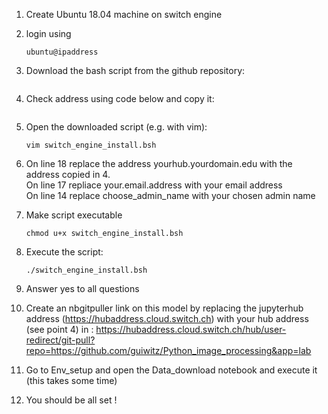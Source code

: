 1. Create Ubuntu 18.04 machine on switch engine

2. login using
    
    ```
    ubuntu@ipaddress
    ```
    
    
3. Download the bash script from the github repository:
    
    ```curl -O https://raw.githubusercontent.com/guiwitz/Python_image_processing/master/Env_setup/switch_engine_install.bsh
    ```
    
    
4. Check address using code below and copy it: 

    ```host yourIPaddress
    ```


5. Open the downloaded script (e.g. with vim):

    ```
    vim switch_engine_install.bsh
    ```
     
     
6. On line 18 replace the address yourhub.yourdomain.edu with the address copied in 4.  
   On line 17 repliace your.email.address with your email address  
   On line 14 replace choose_admin_name with your chosen admin name  

7. Make script executable

    ```
    chmod u+x switch_engine_install.bsh
    ```


8. Execute the script:

    ```
    ./switch_engine_install.bsh
    ```


9. Answer yes to all questions

10. Create an nbgitpuller link on this model by replacing the jupyterhub address (https://hubaddress.cloud.switch.ch) with your hub address (see point 4) in : https://hubaddress.cloud.switch.ch/hub/user-redirect/git-pull?repo=https://github.com/guiwitz/Python_image_processing&app=lab

11. Go to Env_setup and open the Data_download notebook and execute it (this takes some time)

12. You should be all set !

